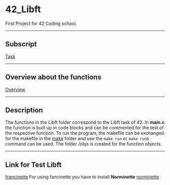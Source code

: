 # 42_Libft
First Project for 42 Coding school. 

---
## Subscript
[Task](/PDF/Libft_subject.pdf)

---
## Overview about the functions
[Overview](/doc/Overview_about_function.md)

---
## Description
The functions in the Libft folder correspond to the Libft task of 42. In **main.c** the function is built up in code blocks and can be commented for the test of the respective function. To run the program, the makefile can be exchanged for the makefile in the [make](/make) folder and use the ```make run``` or ```make runb``` command can be used. The folder /objs is created for the function objects.

---
## Link for Test Libft
[francinette](https://github.com/xicodomingues/francinette)
For using fancinette you have to install **Norminette**
[norminette](https://github.com/42School/norminette)
